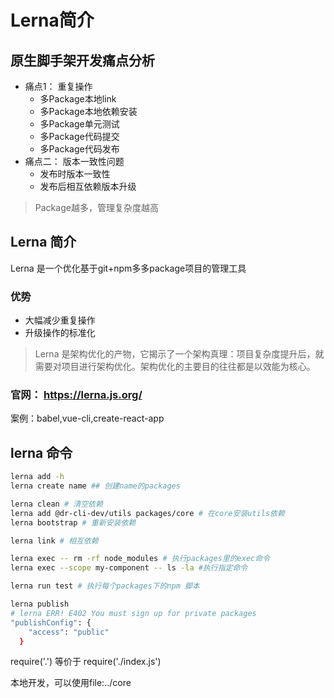 # Lerna简介
## 原生脚手架开发痛点分析
* 痛点1： 重复操作
   - 多Package本地link
   - 多Package本地依赖安装
   - 多Package单元测试
   - 多Package代码提交
   - 多Package代码发布
* 痛点二： 版本一致性问题
  - 发布时版本一致性
  - 发布后相互依赖版本升级
> Package越多，管理复杂度越高

## Lerna 简介
Lerna 是一个优化基于git+npm多多package项目的管理工具
### 优势
* 大幅减少重复操作
* 升级操作的标准化
> Lerna 是架构优化的产物，它揭示了一个架构真理：项目复杂度提升后，就需要对项目进行架构优化。架构优化的主要目的往往都是以效能为核心。

### 官网： https://lerna.js.org/
案例：babel,vue-cli,create-react-app

## lerna 命令
```bash
lerna add -h
lerna create name ## 创建name的packages

lerna clean # 清空依赖
lerna add @dr-cli-dev/utils packages/core # 在core安装utils依赖
lerna bootstrap # 重新安装依赖

lerna link # 相互依赖

lerna exec -- rm -rf node_modules # 执行packages里的exec命令
lerna exec --scope my-component -- ls -la #执行指定命令

lerna run test # 执行每个packages下的npm 脚本

lerna publish
# lerna ERR! E402 You must sign up for private packages
"publishConfig": {
    "access": "public"
  }
```

require('.') 等价于 require('./index.js')

本地开发，可以使用file:../core